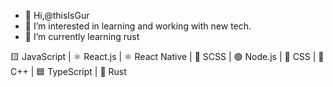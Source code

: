 - 👋 Hi,@thisIsGur
- 👀 I’m interested in learning and working with  new tech.
- 🌱 I’m currently learning rust 

<!---
thisIsGur/thisIsGur is a ✨ special ✨ repository because its `README.md` (this file) appears on your GitHub profile.
You can click the Preview link to take a look at your changes.
--->

🟨 JavaScript | 
⚛️ React.js | 
⚛️ React Native | 
🎨 SCSS | 
🟢 Node.js | 
🎨 CSS | 
🐌 C++ | 
🟦 TypeScript | 
🦀 Rust

